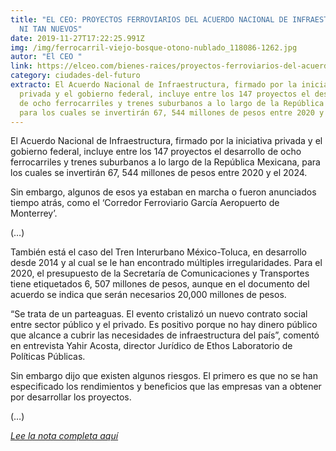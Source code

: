 ```yaml
---
title: "EL CEO: PROYECTOS FERROVIARIOS DEL ACUERDO NACIONAL DE INFRAESTRUCTURA,
  NI TAN NUEVOS"
date: 2019-11-27T17:22:25.991Z
img: /img/ferrocarril-viejo-bosque-otono-nublado_118086-1262.jpg
autor: "El CEO "
link: https://elceo.com/bienes-raices/proyectos-ferroviarios-del-acuerdo-nacional-de-infraestructura-ni-tan-nuevos/
category: ciudades-del-futuro
extracto: El Acuerdo Nacional de Infraestructura, firmado por la iniciativa
  privada y el gobierno federal, incluye entre los 147 proyectos el desarrollo
  de ocho ferrocarriles y trenes suburbanos a lo largo de la República Mexicana,
  para los cuales se invertirán 67, 544 millones de pesos entre 2020 y el 2024.
---
```

<!--StartFragment-->

El Acuerdo Nacional de Infraestructura, firmado por la iniciativa privada y el gobierno federal, incluye entre los 147 proyectos el desarrollo de ocho ferrocarriles y trenes suburbanos a lo largo de la República Mexicana, para los cuales se invertirán 67, 544 millones de pesos entre 2020 y el 2024.

Sin embargo, algunos de esos ya estaban en marcha o fueron anunciados tiempo atrás, como el ‘Corredor Ferroviario García Aeropuerto de Monterrey’.

(…)

También está el caso del Tren Interurbano México-Toluca, en desarrollo desde 2014 y al cual se le han encontrado múltiples irregularidades. Para el 2020, el presupuesto de la Secretaría de Comunicaciones y Transportes tiene etiquetados 6, 507 millones de pesos, aunque en el documento del acuerdo se indica que serán necesarios 20,000 millones de pesos.

“Se trata de un parteaguas. El evento cristalizó un nuevo contrato social entre sector público y el privado. Es positivo porque no hay dinero público que alcance a cubrir las necesidades de infraestructura del país”, comentó en entrevista Yahir Acosta, director Jurídico de Ethos Laboratorio de Políticas Públicas.

Sin embargo dijo que existen algunos riesgos. El primero es que no se han especificado los rendimientos y beneficios que las empresas van a obtener por desarrollar los proyectos.

(…)

*[Lee la nota completa aquí](https://elceo.com/bienes-raices/proyectos-ferroviarios-del-acuerdo-nacional-de-infraestructura-ni-tan-nuevos/)*

<!--EndFragment-->